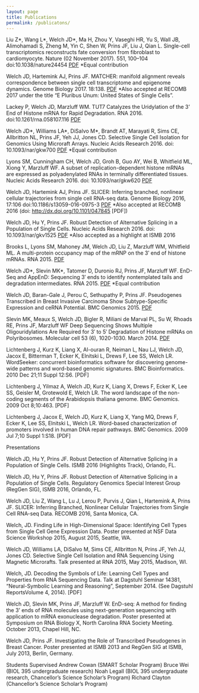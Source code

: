 ```yaml
---
layout: page
title: Publications
permalink: /publicatons/
---
```




Liu Z\*, Wang L\*, Welch JD\*, Ma H, Zhou Y, Vaseghi HR, Yu S, Wall JB, Alimohamadi S, Zheng M, Yin C, Shen W, Prins JF, Liu J, Qian L. Single-cell transcriptomics reconstructs fate conversion from fibroblast to cardiomyocyte. Nature (02 November 2017). 551, 100–104 doi:10.1038/nature24454 [PDF](https://www.ncbi.nlm.nih.gov/pmc/articles/PMC5954984/pdf/nihms908332.pdf)
*Equal contribution

Welch JD, Hartemink AJ, Prins JF. MATCHER: manifold alignment reveals correspondence between single cell transcriptome and epigenome dynamics. Genome Biology 2017. 18:138. [PDF](https://genomebiology.biomedcentral.com/track/pdf/10.1186/s13059-017-1269-0)
*Also accepted at RECOMB 2017 under the title “E Pluribus Unum: United States of Single Cells”.

Lackey P, Welch JD, Marzluff WM. TUT7 Catalyzes the Uridylation of the 3’ End of Histone mRNA for Rapid Degradation. RNA 2016. doi:10.1261/rna.058107.116 [PDF](https://rnajournal.cshlp.org/content/22/11/1673.full.pdf+html)

Welch JD*, Williams LA*, DiSalvo M*, Brandt AT, Marayati R, Sims CE, Allbritton NL, Prins JF, Yeh JJ, Jones CD. Selective Single Cell Isolation for Genomics Using Microraft Arrays. Nucleic Acids Research 2016. doi: 10.1093/nar/gkw700 [PDF](https://www.ncbi.nlm.nih.gov/pmc/articles/PMC5041489/pdf/gkw700.pdf)
*Equal contribution

Lyons SM, Cunningham CH, Welch JD, Groh B, Guo AY, Wei B, Whitfield ML, Xiong Y, Marzluff WF. A subset of replication-dependent histone mRNAs are expressed as polyadenylated RNAs in terminally differentiated tissues. Nucleic Acids Research 2016. doi: 10.1093/nar/gkw620 [PDF](https://www.ncbi.nlm.nih.gov/pmc/articles/PMC5100578/pdf/gkw620.pdf)

Welch JD, Hartemink AJ, Prins JF. SLICER: Inferring branched, nonlinear cellular trajectories from single cell RNA-seq data. Genome Biology 2016, 17:106  doi:10.1186/s13059-016-0975-3 [PDF](https://genomebiology.biomedcentral.com/track/pdf/10.1186/s13059-016-0975-3)
*Also accepted at RECOMB 2016 (doi: http://dx.doi.org/10.1101/047845 [PDF])

Welch JD, Hu Y, Prins JF. Robust Detection of Alternative Splicing in a Population of Single Cells. Nucleic Acids Research 2016. doi: 10.1093/nar/gkv1525 [PDF](https://www.ncbi.nlm.nih.gov/pmc/articles/PMC4856971/pdf/gkv1525.pdf)
*Also accepted as a highlight at ISMB 2016

Brooks L, Lyons SM, Mahoney JM, Welch JD, Liu Z, Marzluff WM, Whitfield ML. A multi-protein occupancy map of the mRNP on the 3′ end of histone mRNAs. RNA 2015. [PDF](https://rnajournal.cshlp.org/content/21/11/1943.full.pdf+html)

Welch JD*, Slevin MK*, Tatomer D, Duronio RJ, Prins JF, Marzluff WF. EnD-Seq and AppEnD: Sequencing 3′ ends to identify nontemplated tails and degradation intermediates. RNA 2015. [PDF](https://rnajournal.cshlp.org/content/21/7/1375.full.pdf+html)
*Equal contribution

Welch JD, Baran-Gale J, Perou C, Sethupathy P, Prins JF. Pseudogenes Transcribed in Breast Invasive Carcinoma Show Subtype-Specific Expression and ceRNA Potential. BMC Genomics 2015. [PDF](https://bmcgenomics.biomedcentral.com/track/pdf/10.1186/s12864-015-1227-8)

Slevin MK, Meaux S, Welch JD, Bigler R, Miliani de Marval PL, Su W, Rhoads RE, Prins JF, Marzluff WF Deep Sequencing Shows Multiple Oligouridylations Are Required for 3′ to 5′ Degradation of Histone mRNAs on Polyribosomes. Molecular cell 53 (6), 1020-1030. March 2014. [PDF](https://www.cell.com/action/showPdf?pii=S1097-2765%2814%2900199-3)

Lichtenberg J, Kurz K, Liang X, Al-ouran R, Neiman L, Nau LJ, Welch JD, Jacox E, Bitterman T, Ecker K, Elnitski L, Drews F, Lee SS, Welch LR. WordSeeker: concurrent bioinformatics software for discovering genome-wide patterns and
word-based genomic signatures. BMC Bioinformatics. 2010 Dec 21;11 Suppl 12:S6. [PDF]

Lichtenberg J, Yilmaz A, Welch JD, Kurz K, Liang X, Drews F, Ecker K, Lee SS, Geisler M, Grotewold E, Welch LR. The word landscape of the non-coding segments of the Arabidopsis thaliana genome. BMC Genomics. 2009 Oct 8;10:463. [PDF]

Lichtenberg J, Jacox E, Welch JD, Kurz K, Liang X, Yang MQ, Drews F, Ecker K, Lee SS, Elnitski L, Welch LR. Word-based characterization of promoters involved in human DNA repair pathways. BMC Genomics. 2009 Jul 7;10 Suppl 1:S18. [PDF]

Presentations

Welch JD, Hu Y, Prins JF. Robust Detection of Alternative Splicing in a Population of Single Cells. ISMB 2016 (Highlights Track), Orlando, FL.

Welch JD, Hu Y, Prins JF. Robust Detection of Alternative Splicing in a Population of Single Cells. Regulatory Genomics Special Interest Group (RegGen SIG), ISMB 2016, Orlando, FL.

Welch JD, Liu Z, Wang L, Lu J, Lerou P, Purvis J, Qian L, Hartemink A, Prins JF. SLICER: Inferring Branched, Nonlinear Cellular Trajectories from Single Cell RNA-seq Data. RECOMB 2016, Santa Monica, CA.

Welch, JD. Finding Life in High-Dimensional Space: Identifying Cell Types from Single Cell Gene Expression Data. Poster presented at NSF Data Science Workshop 2015, August 2015, Seattle, WA.

Welch JD, Williams LA, DiSalvo M, Sims CE, Allbritton N, Prins JF, Yeh JJ, Jones CD. Selective Single Cell Isolation and RNA Sequencing Using Magnetic Microrafts. Talk presented at RNA 2015, May 2015, Madison, WI.

Welch, JD. Decoding the Symbols of Life: Learning Cell Types and Properties from RNA Sequencing Data. Talk at Dagstuhl Seminar 14381, “Neural-Symbolic Learning and Reasoning”, September 2014. (See Dagstuhl ReportsVolume 4, 2014). [PDF]

Welch JD, Slevin MK, Prins JF, Marzluff W. EnD-seq: A method for finding the 3’ ends of RNA molecules using next-generation sequencing with application to mRNA exonuclease degradation. Poster presented at Symposium on RNA Biology X, North Carolina RNA Society Meeting. October 2013, Chapel Hill, NC.

Welch JD, Prins JF. Investigating the Role of Transcribed Pseudogenes in Breast Cancer. Poster presented at ISMB 2013 and RegGen SIG at ISMB, July 2013, Berlin, Germany.

Students Supervised
Andrew Cowan (SMART Scholar Program)
Bruce Wei (BIOL 395 undergraduate research)
Noah Legall (BIOL 395 undergraduate research, Chancellor’s Science Scholar’s Program)
Richard Clayton (Chancellor’s Science Scholar’s Program)

